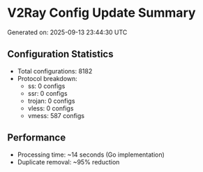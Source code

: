 # V2Ray Config Update Summary
Generated on: 2025-09-13 23:44:30 UTC

## Configuration Statistics
- Total configurations: 8182
- Protocol breakdown:
  - ss: 0 configs
  - ssr: 0 configs
  - trojan: 0 configs
  - vless: 0 configs
  - vmess: 587 configs

## Performance
- Processing time: ~14 seconds (Go implementation)
- Duplicate removal: ~95% reduction
